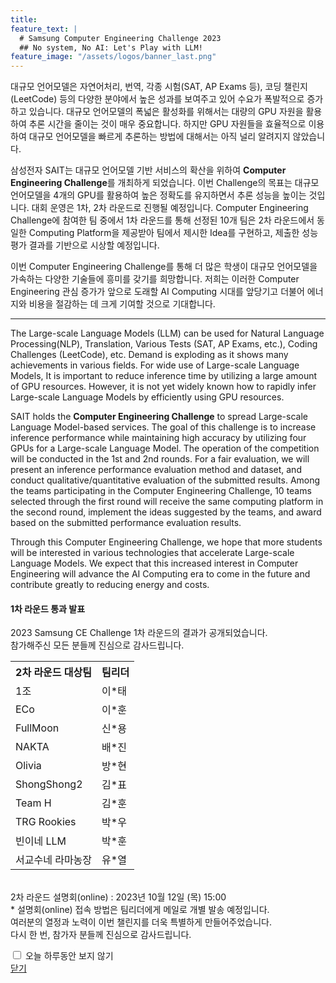 ```yaml
---
title:
feature_text: |
  # Samsung Computer Engineering Challenge 2023
  ## No system, No AI: Let's Play with LLM!
feature_image: "/assets/logos/banner_last.png"
---
```


대규모 언어모델은 자연어처리, 번역, 각종 시험(SAT, AP Exams 등), 코딩 챌린지(LeetCode) 등의 다양한 분야에서 높은 성과를 보여주고 있어 수요가 폭발적으로 증가하고 있습니다. 대규모 언어모델의 폭넓은 활성화를 위해서는 대량의 GPU 자원을 활용하여 추론 시간을 줄이는 것이 매우 중요합니다. 하지만 GPU 자원들을 효율적으로 이용하여 대규모 언어모델을 빠르게 추론하는 방법에 대해서는 아직 널리 알려지지 않았습니다.

삼성전자 SAIT는 대규모 언어모델 기반 서비스의 확산을 위하여 **Computer Engineering Challenge**를 개최하게 되었습니다. 이번 Challenge의 목표는 대규모 언어모델을 4개의 GPU를 활용하여 높은 정확도를 유지하면서 추론 성능을 높이는 것입니다. 대회 운영은 1차, 2차 라운드로 진행될 예정입니다. Computer Engineering Challenge에 참여한 팀 중에서 1차 라운드를 통해 선정된 10개 팀은 2차 라운드에서 동일한 Computing Platform을 제공받아 팀에서 제시한 Idea를 구현하고, 제출한 성능 평가 결과를 기반으로 시상할 예정입니다.

이번 Computer Engineering Challenge를 통해 더 많은 학생이 대규모 언어모델을 가속하는 다양한 기술들에 흥미를 갖기를 희망합니다. 저희는 이러한 Computer Engineering 관심 증가가 앞으로 도래할 AI Computing 시대를 앞당기고 더불어 에너지와 비용을 절감하는 데 크게 기여할 것으로 기대합니다.
<hr />
The Large-scale Language Models (LLM) can be used for Natural Language Processing(NLP), Translation, Various Tests (SAT, AP Exams, etc.), Coding Challenges (LeetCode), etc. Demand is exploding as it shows many achievements in various fields. For wide use of Large-scale Language Models, It is important to reduce inference time by utilizing a large amount of GPU resources. However, it is not yet widely known how to rapidly infer Large-scale Language Models by efficiently using GPU resources.

SAIT holds the **Computer Engineering Challenge** to spread Large-scale Language Model-based services. The goal of this challenge is to increase inference performance while maintaining high accuracy by utilizing four GPUs for a Large-scale Language Model. The operation of the competition will be conducted in the 1st and 2nd rounds. For a fair evaluation, we will present an inference performance evaluation method and dataset, and conduct qualitative/quantitative evaluation of the submitted results. Among the teams participating in the Computer Engineering Challenge, 10 teams selected through the first round will receive the same computing platform in the second round, implement the ideas suggested by the teams, and award based on the submitted performance evaluation results.

Through this Computer Engineering Challenge, we hope that more students will be interested in various technologies that accelerate Large-scale Language Models. We expect that this increased interest in Computer Engineering will advance the AI Computing era to come in the future and contribute greatly to reducing energy and costs.

<!-- layer popup content -->
<div class="layerPopup" id="layer_popup" style="visibility: visible;">
    <div class="layerBox">
        <h4 class="title">1차 라운드 통과 발표</h4>
        <div class="cont">
            <p>
2023 Samsung CE Challenge 1차 라운드의 결과가 공개되었습니다.
<br>
참가해주신 모든 분들께 진심으로 감사드립니다.
<br>
  		<table>
    		  <tr>
      		    <th scope="col">2차 라운드 대상팀</th>
      		    <th scope="col">팀리더</th>
    		  </tr>
    		  <tr>
      		    <td>1조</td>
      		    <td>이*태</td>
    		  </tr>
    		  <tr>
      		    <td>ECo</td>
      		    <td>이*훈</td>
    		  </tr>
    		  <tr>
      		    <td>FullMoon</td>
      		    <td>신*용</td>
    		  </tr>
    		  <tr>
      		    <td>NAKTA</td>
      		    <td>배*진</td>
    		  </tr>
    		  <tr>
      		    <td>Olivia</td>
      		    <td>방*현</td>
    		  </tr>
    		  <tr>
      		    <td>ShongShong2</td>
      		    <td>김*표</td>
    		  </tr>
    		  <tr>
      		    <td>Team H</td>
      		    <td>김*훈</td>
    		  </tr>
    		  <tr>
      		    <td>TRG Rookies</td>
      		    <td>박*우</td>
    		  </tr>
    		  <tr>
      		    <td>빈이네 LLM</td>
      		    <td>박*훈</td>
    		  </tr>
    		  <tr>
      		    <td>서교수네 라마농장</td>
      		    <td>유*열</td>
    		  </tr>
  	        </table>
<br>
2차 라운드 설명회(online) : 2023년 10월 12일 (목) 15:00
<br>
* 설명회(online) 접속 방법은 팀리더에게 메일로 개별 발송 예정입니다.
<br>
여러분의 열정과 노력이 이번 챌린지를 더욱 특별하게 만들어주었습니다.
<br>
다시 한 번, 참가자 분들께 진심으로 감사드립니다.
<br>
            </p>
        </div>
          <form name="pop_form">
        <div id="check" ><input type="checkbox" name="chkbox" value="checkbox" id='chkbox' >
        <label for="chkbox">오늘 하루동안 보지 않기</label></div>
		<div id="close" ><a href="javascript:closePop();">닫기</a></div>    
		</form>
	</div>
</div>
